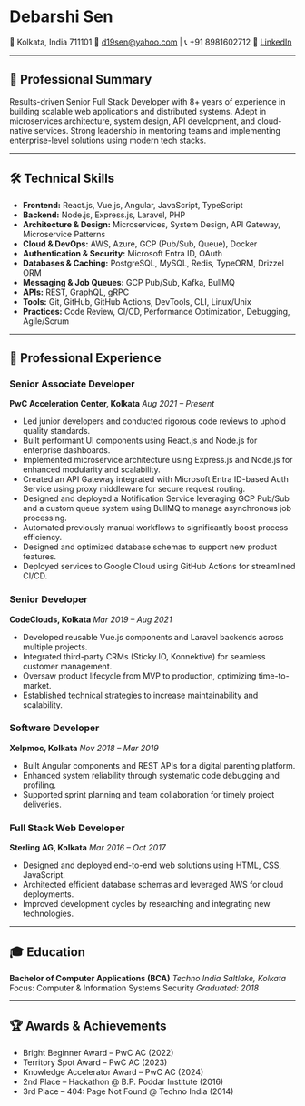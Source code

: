 # Debarshi Sen

📍 Kolkata, India 711101
📧 [d19sen@yahoo.com](mailto:d19sen@yahoo.com) | 📞 +91 8981602712
🔗 [LinkedIn](https://www.linkedin.com/in/d19sen)

---

## 💼 Professional Summary

Results-driven Senior Full Stack Developer with 8+ years of experience in building scalable web applications and distributed systems. Adept in microservices architecture, system design, API development, and cloud-native services. Strong leadership in mentoring teams and implementing enterprise-level solutions using modern tech stacks.

---

## 🛠 Technical Skills

* **Frontend:** React.js, Vue.js, Angular, JavaScript, TypeScript
* **Backend:** Node.js, Express.js, Laravel, PHP
* **Architecture & Design:** Microservices, System Design, API Gateway, Microservice Patterns
* **Cloud & DevOps:** AWS, Azure, GCP (Pub/Sub, Queue), Docker
* **Authentication & Security:** Microsoft Entra ID, OAuth
* **Databases & Caching:** PostgreSQL, MySQL, Redis, TypeORM, Drizzel ORM
* **Messaging & Job Queues:** GCP Pub/Sub, Kafka, BullMQ
* **APIs:** REST, GraphQL, gRPC
* **Tools:** Git, GitHub, GitHub Actions, DevTools, CLI, Linux/Unix
* **Practices:** Code Review, CI/CD, Performance Optimization, Debugging, Agile/Scrum

---

## 💼 Professional Experience

### **Senior Associate Developer**

**PwC Acceleration Center, Kolkata**
*Aug 2021 – Present*

* Led junior developers and conducted rigorous code reviews to uphold quality standards.
* Built performant UI components using React.js and Node.js for enterprise dashboards.
* Implemented microservice architecture using Express.js and Node.js for enhanced modularity and scalability.
* Created an API Gateway integrated with Microsoft Entra ID-based Auth Service using proxy middleware for secure request routing.
* Designed and deployed a Notification Service leveraging GCP Pub/Sub and a custom queue system using BullMQ to manage asynchronous job processing.
* Automated previously manual workflows to significantly boost process efficiency.
* Designed and optimized database schemas to support new product features.
* Deployed services to Google Cloud using GitHub Actions for streamlined CI/CD.

### **Senior Developer**

**CodeClouds, Kolkata**
*Mar 2019 – Aug 2021*

* Developed reusable Vue.js components and Laravel backends across multiple projects.
* Integrated third-party CRMs (Sticky.IO, Konnektive) for seamless customer management.
* Oversaw product lifecycle from MVP to production, optimizing time-to-market.
* Established technical strategies to increase maintainability and scalability.

### **Software Developer**

**Xelpmoc, Kolkata**
*Nov 2018 – Mar 2019*

* Built Angular components and REST APIs for a digital parenting platform.
* Enhanced system reliability through systematic code debugging and profiling.
* Supported sprint planning and team collaboration for timely project deliveries.

### **Full Stack Web Developer**

**Sterling AG, Kolkata**
*Mar 2016 – Oct 2017*

* Designed and deployed end-to-end web solutions using HTML, CSS, JavaScript.
* Architected efficient database schemas and leveraged AWS for cloud deployments.
* Improved development cycles by researching and integrating new technologies.

---

## 🎓 Education

**Bachelor of Computer Applications (BCA)**
*Techno India Saltlake, Kolkata*
Focus: Computer & Information Systems Security
*Graduated: 2018*

---

## 🏆 Awards & Achievements

* Bright Beginner Award – PwC AC (2022)
* Territory Spot Award – PwC AC (2023)
* Knowledge Accelerator Award – PwC AC (2024)
* 2nd Place – Hackathon @ B.P. Poddar Institute (2016)
* 3rd Place – 404: Page Not Found @ Techno India (2014)
